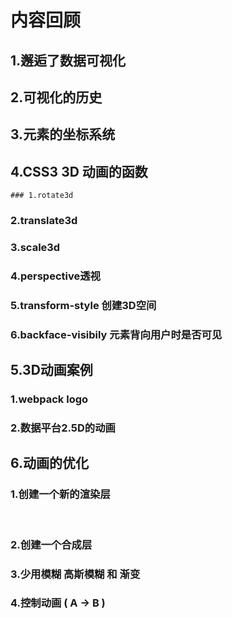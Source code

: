 # 内容回顾

## 1.邂逅了数据可视化

## 2.可视化的历史



## 3.元素的坐标系统



## 4.CSS3 3D 动画的函数

	### 1.rotate3d

### 2.translate3d

### 3.scale3d

### 4.perspective透视

### 5.transform-style 创建3D空间

### 6.backface-visibily  元素背向用户时是否可见



## 5.3D动画案例

### 1.webpack logo



### 2.数据平台2.5D的动画



## 6.动画的优化

### 1.创建一个新的渲染层

​	

### 2.创建一个合成层



### 3.少用模糊  高斯模糊  和 渐变



### 4.控制动画 (  A -> B )












